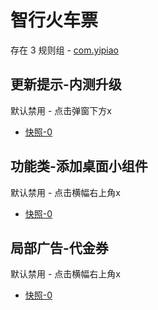 # 智行火车票

存在 3 规则组 - [com.yipiao](/src/apps/com.yipiao.ts)

## 更新提示-内测升级

默认禁用 - 点击弹窗下方x

- [快照-0](https://i.gkd.li/i/13947144)

## 功能类-添加桌面小组件

默认禁用 - 点击横幅右上角x

- [快照-0](https://i.gkd.li/i/13947145)

## 局部广告-代金券

默认禁用 - 点击横幅右上角x

- [快照-0](https://i.gkd.li/i/13947145)
